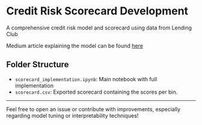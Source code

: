 # Credit Risk Scorecard Development
A comprehensive credit risk model and scorecard using data from Lending Club

Medium article explaining the model can be found [here](https://medium.com/@fabiodigiovanni97/mastering-credit-scorecard-development-part-1-a-theoretical-guide-1de33a66c2fd)

## Folder Structure

- `scorecard_implementation.ipynb`: Main notebook with full implementation
- `scorecard.csv`: Exported scorecard containing the scores per bin.

---

Feel free to open an issue or contribute with improvements, especially regarding model tuning or interpretability techniques!

